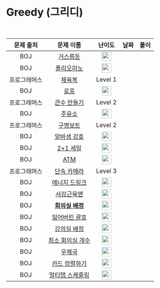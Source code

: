 # Greedy (그리디)

<br>

|  문제 출처   |                                             문제 이름                                              |                                       난이도                                       | 날짜 | 풀이 |
| :----------: | :------------------------------------------------------------------------------------------------: | :--------------------------------------------------------------------------------: | ---- | ---- |
|     BOJ      |                    <a href="https://noj.am/14916" target="_blank">거스름돈</a>                     | <img height="25px" width="25px" src="https://static.solved.ac/tier_small/6.svg"/>  |      |      |
|     BOJ      |                    <a href="https://noj.am/1343" target="_blank">폴리오미노</a>                    | <img height="25px" width="25px" src="https://static.solved.ac/tier_small/6.svg"/>  |      |      |
| 프로그래머스 |   <a href="https://programmers.co.kr/learn/courses/30/lessons/42862" target="_blank">체육복</a>    |                                      Level 1                                       |      |      |
|     BOJ      |                       <a href="https://noj.am/2217" target="_blank">로프</a>                       | <img height="25px" width="25px" src="https://static.solved.ac/tier_small/7.svg"/>  |      |      |
| 프로그래머스 | <a href="https://programmers.co.kr/learn/courses/30/lessons/42883" target="_blank">큰수 만들기</a> |                                      Level 2                                       |      |      |
|     BOJ      |                     <a href="https://noj.am/13305" target="_blank">주유소</a>                      | <img height="25px" width="25px" src="https://static.solved.ac/tier_small/7.svg"/>  |      |      |
| 프로그래머스 |  <a href="https://programmers.co.kr/learn/courses/30/lessons/42885" target="_blank">구명보트</a>   |                                      Level 2                                       |      |      |
|     BOJ      |                   <a href="https://noj.am/1758" target="_blank">알바생 강호</a>                    | <img height="25px" width="25px" src="https://static.solved.ac/tier_small/7.svg"/>  |      |      |
|     BOJ      |                    <a href="https://noj.am/11508" target="_blank">2+1 세일</a>                     | <img height="25px" width="25px" src="https://static.solved.ac/tier_small/7.svg"/>  |      |      |
|     BOJ      |                       <a href="https://noj.am/11399" target="_blank">ATM</a>                       | <img height="25px" width="25px" src="https://static.solved.ac/tier_small/7.svg"/>  |      |      |
| 프로그래머스 | <a href="https://programmers.co.kr/learn/courses/30/lessons/42884" target="_blank">단속 카메라</a> |                                      Level 3                                       |      |      |
|     BOJ      |                  <a href="https://noj.am/20115" target="_blank">에너지 드링크</a>                  | <img height="25px" width="25px" src="https://static.solved.ac/tier_small/8.svg"/>  |      |      |
|     BOJ      |                   <a href="https://noj.am/20300" target="_blank">서강근육맨</a>                    | <img height="25px" width="25px" src="https://static.solved.ac/tier_small/8.svg"/>  |      |      |
|     BOJ      |                 **<a href="https://noj.am/1931" target="_blank">회의실 배정</a>**                  | <img height="25px" width="25px" src="https://static.solved.ac/tier_small/9.svg"/>  |      |      |
|     BOJ      |                  <a href="https://noj.am/1541" target="_blank">잃어버린 괄호</a>                   | <img height="25px" width="25px" src="https://static.solved.ac/tier_small/9.svg"/>  |      |      |
|     BOJ      |                   <a href="https://noj.am/11000" target="_blank">강의실 배정</a>                   | <img height="25px" width="25px" src="https://static.solved.ac/tier_small/11.svg"/> |      |      |
|     BOJ      |                <a href="https://noj.am/19598" target="_blank">최소 회의실 개수</a>                 | <img height="25px" width="25px" src="https://static.solved.ac/tier_small/11.svg"/> |      |      |
|     BOJ      |                      <a href="https://noj.am/2141" target="_blank">우체국</a>                      | <img height="25px" width="25px" src="https://static.solved.ac/tier_small/12.svg"/> |      |      |
|     BOJ      |                  <a href="https://noj.am/1715" target="_blank">카드 정렬하기</a>                   | <img height="25px" width="25px" src="https://static.solved.ac/tier_small/12.svg"/> |      |      |
|     BOJ      |                 <a href="https://noj.am/1700" target="_blank">멀티탭 스케줄링</a>                  | <img height="25px" width="25px" src="https://static.solved.ac/tier_small/15.svg"/> |      |      |
